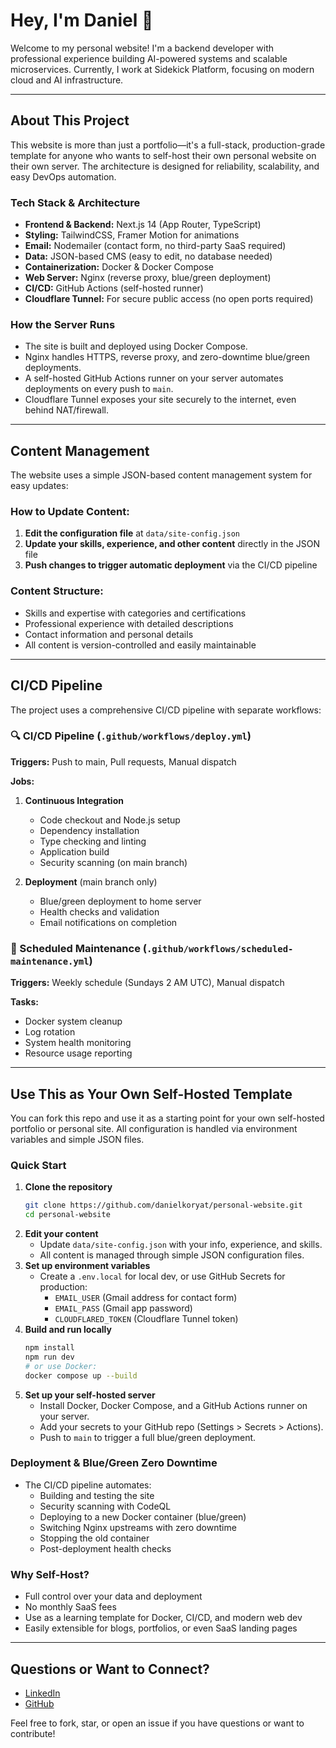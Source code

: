 # Hey, I'm Daniel 👋

Welcome to my personal website! I'm a backend developer with professional experience building AI-powered systems and scalable microservices. Currently, I work at Sidekick Platform, focusing on modern cloud and AI infrastructure.

---

## About This Project

This website is more than just a portfolio—it's a full-stack, production-grade template for anyone who wants to self-host their own personal website on their own server. The architecture is designed for reliability, scalability, and easy DevOps automation.

### Tech Stack & Architecture

- **Frontend & Backend:** Next.js 14 (App Router, TypeScript)
- **Styling:** TailwindCSS, Framer Motion for animations
- **Email:** Nodemailer (contact form, no third-party SaaS required)
- **Data:** JSON-based CMS (easy to edit, no database needed)
- **Containerization:** Docker & Docker Compose
- **Web Server:** Nginx (reverse proxy, blue/green deployment)
- **CI/CD:** GitHub Actions (self-hosted runner)
- **Cloudflare Tunnel:** For secure public access (no open ports required)

### How the Server Runs

- The site is built and deployed using Docker Compose.
- Nginx handles HTTPS, reverse proxy, and zero-downtime blue/green deployments.
- A self-hosted GitHub Actions runner on your server automates deployments on every push to `main`.
- Cloudflare Tunnel exposes your site securely to the internet, even behind NAT/firewall.

---

## Content Management

The website uses a simple JSON-based content management system for easy updates:

### How to Update Content:
1. **Edit the configuration file** at `data/site-config.json`
2. **Update your skills, experience, and other content** directly in the JSON file
3. **Push changes to trigger automatic deployment** via the CI/CD pipeline

### Content Structure:
- Skills and expertise with categories and certifications
- Professional experience with detailed descriptions
- Contact information and personal details
- All content is version-controlled and easily maintainable

---

## CI/CD Pipeline

The project uses a comprehensive CI/CD pipeline with separate workflows:

### 🔍 CI/CD Pipeline (`.github/workflows/deploy.yml`)
**Triggers:** Push to main, Pull requests, Manual dispatch

**Jobs:**
1. **Continuous Integration**
   - Code checkout and Node.js setup
   - Dependency installation
   - Type checking and linting
   - Application build
   - Security scanning (on main branch)

2. **Deployment** (main branch only)
   - Blue/green deployment to home server
   - Health checks and validation
   - Email notifications on completion

### 🔧 Scheduled Maintenance (`.github/workflows/scheduled-maintenance.yml`)
**Triggers:** Weekly schedule (Sundays 2 AM UTC), Manual dispatch

**Tasks:**
- Docker system cleanup
- Log rotation
- System health monitoring
- Resource usage reporting

---

## Use This as Your Own Self-Hosted Template

You can fork this repo and use it as a starting point for your own self-hosted portfolio or personal site. All configuration is handled via environment variables and simple JSON files.

### Quick Start

1. **Clone the repository**
   ```bash
   git clone https://github.com/danielkoryat/personal-website.git
   cd personal-website
   ```
2. **Edit your content**
   - Update `data/site-config.json` with your info, experience, and skills.
   - All content is managed through simple JSON configuration files.
3. **Set up environment variables**
   - Create a `.env.local` for local dev, or use GitHub Secrets for production:
     - `EMAIL_USER` (Gmail address for contact form)
     - `EMAIL_PASS` (Gmail app password)
     - `CLOUDFLARED_TOKEN` (Cloudflare Tunnel token)
4. **Build and run locally**
   ```bash
   npm install
   npm run dev
   # or use Docker:
   docker compose up --build
   ```
5. **Set up your self-hosted server**
   - Install Docker, Docker Compose, and a GitHub Actions runner on your server.
   - Add your secrets to your GitHub repo (Settings > Secrets > Actions).
   - Push to `main` to trigger a full blue/green deployment.

### Deployment & Blue/Green Zero Downtime

- The CI/CD pipeline automates:
  - Building and testing the site
  - Security scanning with CodeQL
  - Deploying to a new Docker container (blue/green)
  - Switching Nginx upstreams with zero downtime
  - Stopping the old container
  - Post-deployment health checks

### Why Self-Host?

- Full control over your data and deployment
- No monthly SaaS fees
- Use as a learning template for Docker, CI/CD, and modern web dev
- Easily extensible for blogs, portfolios, or even SaaS landing pages

---

## Questions or Want to Connect?

- [LinkedIn](https://www.linkedin.com/in/daniel-koryat)
- [GitHub](https://github.com/danielkoryat)

Feel free to fork, star, or open an issue if you have questions or want to contribute! 